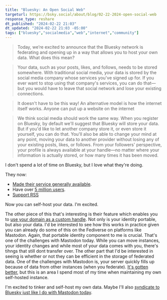 ```yaml
---
title: "Bluesky: An Open Social Web"
targeturl: https://bsky.social/about/blog/02-22-2024-open-social-web 
response_type: reshare
dt_published: "2024-02-22 21:03"
dt_updated: "2024-02-22 21:03 -05:00"
tags: ["bluesky","socialmedia","web","internet","community"]
---
```


> Today, we’re excited to announce that the Bluesky network is federating and opening up in a way that allows you to host your own data. What does this mean?

> Your data, such as your posts, likes, and follows, needs to be stored somewhere. With traditional social media, your data is stored by the social media company whose services you've signed up for. If you ever want to stop using that company's services, you can do that—but you would have to leave that social network and lose your existing connections.

> It doesn't have to be this way! An alternative model is how the internet itself works. Anyone can put up a website on the internet

> We think social media should work the same way. When you register on Bluesky, by default we'll suggest that Bluesky will store your data. But if you'd like to let another company store it, or even store it yourself, you can do that. You'll also be able to change your mind at any point, moving your data to another provider without losing any of your existing posts, likes, or follows. From your followers' perspective, your profile is always available at your handle—no matter where your information is actually stored, or how many times it has been moved.

I don't spend a lot of time on Bluesky, but I love what they're doing. 

They now:

- [Made their service generally available](https://bsky.social/about/blog/02-06-2024-join-bluesky).
- Have over [5 million users](https://bsky.app/profile/bsky.app/post/3klzrudt4uk2z). 
- [Support RSS](/feed/bluesky-rss-support)

Now you can self-host your data. I'm excited. 

The other piece of this that's interesting is their feature which enables you to [use your domain as a custom handle](https://bsky.social/about/blog/7-05-2023-namecheap). Not only is your identity portable, but also your data. I'd be interested to see how this works in practice given you can already do some of this on the Fediverse on platforms like Mastodon. Again, that portable identity component to me is crucial. That's one of the challenges with Mastodon today. While you can move instances, your identity changes and while most of your data comes with you, there's tihngs that still dont transfer over. The other part that I'd be interested in seeing is whether or not they can be efficient in the storage of federated data. One of the challenges with Mastodon is, your server quickly fills up because of data from other instances (when you federate). [It's gotten better](feed/mastodon-4-1-0-release), but this is an area I spend most of my time when maintaining my own self-hosted instance.

I'm excited to tinker and self-host my own data. Maybe I'll also [syndicate to Bluesky just like I do with Mastodon today](/posts/rss-to-mastodon-posse-azure-logic-apps). 